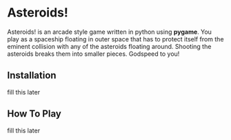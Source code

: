 # Asteroids!

Asteroids! is an arcade style game written in python using **pygame**. You play as a spaceship floating in outer space that has to protect itself from the eminent collision with any of the asteroids floating around. Shooting the asteroids breaks them into smaller pieces. Godspeed to you!

## Installation

fill this later

## How To Play

fill this later
